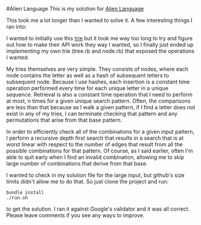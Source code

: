 #Alien Language
This is my solution for [Alien Language](https://code.google.com/codejam/contest/90101/dashboard#s=p0)

This took me a lot longer than I wanted to solve it.  A few interesting things I ran into:

I wanted to initially use this [trie](https://github.com/tyler/trie) but it took me way too long to try and figure out how to make their API work they way I wanted, so I finally just ended up implementing my own trie (tree.rb and node.rb) that exposed the operations I wanted.

My tries themselves are very simple.  They consists of nodes, where each node contains the letter as well as a hash of subsequent letters to subsequent node.  Because I use hashes, each insertion is a constant time operation performed every time for each unique letter in a unique sequence.  Retrieval is also a constant time operation that I need to perform at most, n times for a given unique search pattern.  Often, the comparisons are less than that because as I walk a given pattern, if I find a letter does not exist in any of my tries, I can terminate checking that pattern and any permutations that arise from that base pattern.

In order to efficiently check all of the combinations for a given input pattern, I perform a recursive depth first search that results in a search that is at worst linear with respect to the number of edges that result from all the possible combinations for that pattern.  Of course, as I said earlier, often I'm able to quit early when I find an invalid combination, allowing me to skip large number of combinations that derive from that base.

I wanted to check in my solution file for the large input, but github's size limits didn't allow me to do that.  So just clone the project and run:

```shell
bundle install
./run.sh
```

to get the solution.  I ran it against Google's validator and it was all correct.  Please leave comments if you see any ways to improve.
